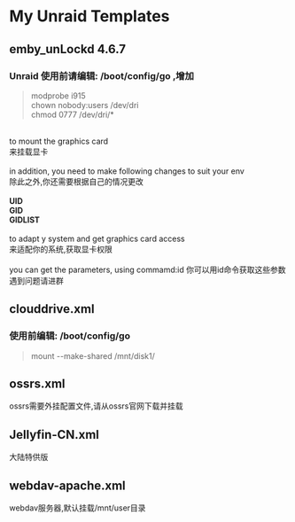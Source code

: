 # My Unraid Templates

## emby_unLockd 4.6.7
### Unraid 使用前请编辑: /boot/config/go ,增加
> modprobe i915
<br>chown nobody:users /dev/dri
<br>chmod 0777 /dev/dri/*
<br>
to mount the graphics card<br>
来挂载显卡<br>
<br>
in addition, you need to make following changes to suit your env<br>
除此之外,你还需要根据自己的情况更改<br>
<br>
<b>UID</b><br>
<b>GID</b><br>
<b>GIDLIST</b><br>
<br>
to adapt y system and get graphics card access <br>
来适配你的系统,获取显卡权限<br>
<br>
you can get the parameters, using commamd:id 你可以用id命令获取这些参数<br>
遇到问题请进群<br>

## clouddrive.xml
### 使用前编辑: /boot/config/go
> mount --make-shared /mnt/disk1/

## ossrs.xml
ossrs需要外挂配置文件,请从ossrs官网下载并挂载

## Jellyfin-CN.xml
大陆特供版

## webdav-apache.xml
webdav服务器,默认挂载/mnt/user目录
